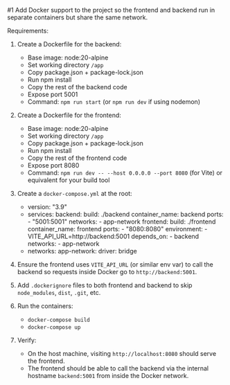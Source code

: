 #1
Add Docker support to the project so the frontend and backend run in separate containers but share the same network.

Requirements:
1. Create a Dockerfile for the backend:
   - Base image: node:20-alpine
   - Set working directory `/app`
   - Copy package.json + package-lock.json
   - Run npm install
   - Copy the rest of the backend code
   - Expose port 5001
   - Command: `npm run start` (or `npm run dev` if using nodemon)

2. Create a Dockerfile for the frontend:
   - Base image: node:20-alpine
   - Set working directory `/app`
   - Copy package.json + package-lock.json
   - Run npm install
   - Copy the rest of the frontend code
   - Expose port 8080
   - Command: `npm run dev -- --host 0.0.0.0 --port 8080` (for Vite) or equivalent for your build tool

3. Create a `docker-compose.yml` at the root:
   - version: "3.9"
   - services:
       backend:
         build: ./backend
         container_name: backend
         ports:
           - "5001:5001"
         networks:
           - app-network
       frontend:
         build: ./frontend
         container_name: frontend
         ports:
           - "8080:8080"
         environment:
           - VITE_API_URL=http://backend:5001
         depends_on:
           - backend
         networks:
           - app-network
   - networks:
       app-network:
         driver: bridge

4. Ensure the frontend uses `VITE_API_URL` (or similar env var) to call the backend so requests inside Docker go to `http://backend:5001`.

5. Add `.dockerignore` files to both frontend and backend to skip `node_modules`, `dist`, `.git`, etc.

6. Run the containers:
   - `docker-compose build`
   - `docker-compose up`

7. Verify:
   - On the host machine, visiting `http://localhost:8080` should serve the frontend.
   - The frontend should be able to call the backend via the internal hostname `backend:5001` from inside the Docker network.
